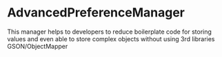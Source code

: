 # AdvancedPreferenceManager
This manager helps to developers to reduce boilerplate code for storing values and even able to store complex objects without using 3rd libraries GSON/ObjectMapper
